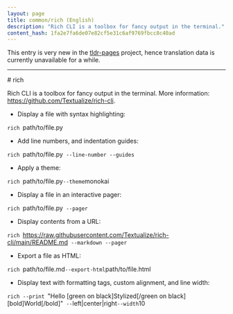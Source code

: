 ```yaml
---
layout: page
title: common/rich (English)
description: "Rich CLI is a toolbox for fancy output in the terminal."
content_hash: 1fa2e7fa6de07e82cf5e31c6af9769fbcc8c40ad
---
```


This entry is very new in the [tldr-pages](https://github.com/tldr-pages/tldr) project, hence translation data is currently unavailable for a while.

<hr># rich

Rich CLI is a toolbox for fancy output in the terminal.
More information: <https://github.com/Textualize/rich-cli>.

- Display a file with syntax highlighting:

`rich `<span class="tldr-var badge badge-pill bg-dark-lm bg-white-dm text-white-lm text-dark-dm font-weight-bold">path/to/file.py</span>

- Add line numbers, and indentation guides:

`rich `<span class="tldr-var badge badge-pill bg-dark-lm bg-white-dm text-white-lm text-dark-dm font-weight-bold">path/to/file.py</span>` --line-number --guides`

- Apply a theme:

`rich `<span class="tldr-var badge badge-pill bg-dark-lm bg-white-dm text-white-lm text-dark-dm font-weight-bold">path/to/file.py</span>` --theme `<span class="tldr-var badge badge-pill bg-dark-lm bg-white-dm text-white-lm text-dark-dm font-weight-bold">monokai</span>

- Display a file in an interactive pager:

`rich `<span class="tldr-var badge badge-pill bg-dark-lm bg-white-dm text-white-lm text-dark-dm font-weight-bold">path/to/file.py</span>` --pager`

- Display contents from a URL:

`rich `<span class="tldr-var badge badge-pill bg-dark-lm bg-white-dm text-white-lm text-dark-dm font-weight-bold">https://raw.githubusercontent.com/Textualize/rich-cli/main/README.md</span>` --markdown --pager`

- Export a file as HTML:

`rich `<span class="tldr-var badge badge-pill bg-dark-lm bg-white-dm text-white-lm text-dark-dm font-weight-bold">path/to/file.md</span>` --export-html `<span class="tldr-var badge badge-pill bg-dark-lm bg-white-dm text-white-lm text-dark-dm font-weight-bold">path/to/file.html</span>

- Display text with formatting tags, custom alignment, and line width:

`rich --print `<span class="tldr-var badge badge-pill bg-dark-lm bg-white-dm text-white-lm text-dark-dm font-weight-bold">"Hello [green on black]Stylized[/green on black] [bold]World[/bold]"</span>` --`<span class="tldr-var badge badge-pill bg-dark-lm bg-white-dm text-white-lm text-dark-dm font-weight-bold">left|center|right</span>` --width `<span class="tldr-var badge badge-pill bg-dark-lm bg-white-dm text-white-lm text-dark-dm font-weight-bold">10</span>

